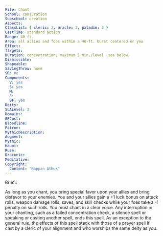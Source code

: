 ```yaml
---
File: Chant
School: conjuration
Subschool: creation
Aspects: 
ClassList: { cleric: 2, oracle: 2, paladin: 2 }
CastTime: standard action
Range: 40 ft.
Area: all allies and foes within a 40-ft. burst centered on you
Effect: 
Targets: 
Duration: concentration; maximum 5 min./level (see below)
Dismissible: 
Shapeable: 
SavingThrow: none
SR: no
Components:
  V: yes
  S: yes
  M: 
  F: 
  DF: yes
Deity: 
SLALevel: 2
Domains: 
GPCost: 
Bloodline: 
Patron: 
MythicDescription: 
Augment: 
Mythic: 
Haunt: 
Ruse: 
Draconic: 
Meditative: 
Copyright:
  Content: "Rappan Athuk"
---
```

Brief:: 

As long as you chant, you bring special favor upon your allies and bring disfavor to your enemies. You and your allies gain a +1 luck bonus on attack rolls, weapon damage rolls, saves, and skill checks while your foes take a -1 penalty on such rolls.  You must chant in a clear voice. Any interruption in your chanting, such as a failed concentration check, a silence spell or speaking or casting another spell, ends this spell. As an exception to the general rule, the effects of this spell stack with those of a prayer spell if cast by a cleric of your alignment and who worships the same deity as you.
